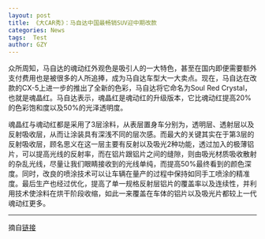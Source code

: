 ```yaml
---
layout: post
title: 《大CAR秀》：马自达中国最畅销SUV迎中期改款
categories: News
tags:  Test
author: GZY
---
```


众所周知，马自达的魂动红外观色是吸引人的一大特色，甚至在国内即便需要额外支付费用也是被很多的人所追捧，成为马自达车型大一大卖点。现在，马自达在改款的CX-5上进一步的推出了全新的色彩，马自达将它命名为Soul Red Crystal，也就是魂晶红。马自达表示，魂晶红是魂动红的升级版本，它比魂动红提高20%的色彩饱和度以及50%的光泽透明度。

魂晶红与魂动红都是采用了3层涂料，从表层置身车分别为，透明层、透射层以及反射吸收层，从而让涂装具有深浅不同的层次感。而最大的关键其实在于第3层的反射吸收层，顾名思义在这一层主要有反射以及吸光2种功能，透过加入的极薄铝片，可以提高光线的反射率，而在铝片跟铝片之间的缝隙，则由吸光材质吸收散射的杂乱光线，尽量让我们眼睛接收到的光线单纯，而提高50%最终看到的颜色深度。同时，改良的喷涂技术可以让车辆在量产的过程中保持如同手工喷涂的精准度。最后生产也经过优化，提高了单一规格反射层铝片的覆盖率以及连续性，并利用技术使涂料在烘干阶段收缩，如此一来覆盖在车体的铝片以及吸光片都较上一代魂动红更多。

*****

摘自[链接](http://auto.qq.com/cross/20161202/9P4R11OK.html)